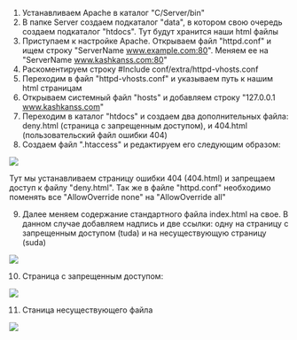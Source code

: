 1. Устанавливаем Apache в каталог "C/Server/bin"
2. В папке Server создаем подкаталог "data", в котором свою очередь создаем подкаталог "htdocs". Тут будут хранится наши html файлы
3. Приступаем к настройке Apache. Открываем файл "httpd.conf" и ищем строку "ServerName www.example.com:80". Меняем ее на "ServerName www.kashkanss.com:80"
4. Раскоментируем строку #Include conf/extra/httpd-vhosts.conf
5. Переходим в файл "httpd-vhosts.conf" и указываем путь к нашим html страницам
6. Открываем системный файл "hosts" и добавляем строку "127.0.0.1  www.kashkanss.com"
7. Переходим в каталог "htdocs" и создаем два дополнительных файла: deny.html (страница с запрещенным доступом), и 404.html (пользовательский файл ошибки 404)
8. Создаем файл ".htaccess" и редактируем его следующим образом: 
<img src="https://res.cloudinary.com/dumfmwhdt/image/upload/v1645220810/%D0%A1%D0%BD%D0%B8%D0%BC%D0%BE%D0%BA_%D1%8D%D0%BA%D1%80%D0%B0%D0%BD%D0%B0_2022-02-19_004638_b3pabb.png" />
  
  Тут мы устанавливаем страницу ошибки 404 (404.html) и запрещаем доступ к файлу "deny.html". Так же в файле "httpd.conf" необходимо поменять все "AllowOverride none" на "AllowOverride all" 

9. Далее меняем содержание стандартного файла index.html на свое. В данном случае добавляем надпись и две ссылки: одну на страницу с запрещенным доступом (tuda) и на несуществующую страницу (suda) 
<img src="https://res.cloudinary.com/dumfmwhdt/image/upload/v1645220507/%D0%A1%D0%BD%D0%B8%D0%BC%D0%BE%D0%BA_%D1%8D%D0%BA%D1%80%D0%B0%D0%BD%D0%B0_2022-02-19_004133_s1uwap.png" />

10. Страница с запрещенным доступом:

<img src="https://res.cloudinary.com/dumfmwhdt/image/upload/v1645221520/%D0%A1%D0%BD%D0%B8%D0%BC%D0%BE%D0%BA_%D1%8D%D0%BA%D1%80%D0%B0%D0%BD%D0%B0_2022-02-19_005827_s23an9.png" />

11. Станица несуществующего файла

<img src="https://res.cloudinary.com/dumfmwhdt/image/upload/v1645221596/%D0%A1%D0%BD%D0%B8%D0%BC%D0%BE%D0%BA_%D1%8D%D0%BA%D1%80%D0%B0%D0%BD%D0%B0_2022-02-19_005949_u4oexd.png" />
